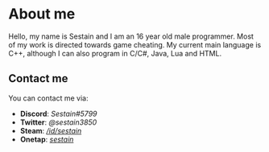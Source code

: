 # About me

Hello, my name is Sestain and I am an 16 year old male programmer. Most of my work is directed towards game cheating. My current main language is C++, although I can also program in C/C#, Java, Lua and HTML.

## Contact me

You can contact me via:

- **Discord**: *Sestain#5799*
- **Twitter**: *@sestain3850*
- **Steam**: *[/id/sestain](https://steamcommunity.com/id/sestain/)*
- **Onetap**: *[sestain](https://www.onetap.com/members/sestain.1702/)*
